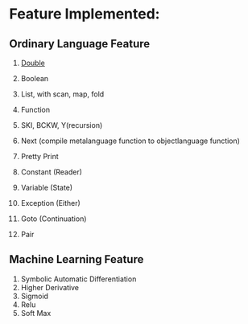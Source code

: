 # Feature Implemented:

## Ordinary Language Feature

1. [Double](src/main/scala/com/thoughtworks/DDF/Double/Double.scala)

2. Boolean

3. List, with scan, map, fold

4. Function

5. SKI, BCKW, Y(recursion)

6. Next (compile metalanguage function to objectlanguage function)

7. Pretty Print

8. Constant (Reader)

9. Variable (State)

10. Exception (Either)

11. Goto (Continuation)

12. Pair

## Machine Learning Feature
1. Symbolic Automatic Differentiation
2. Higher Derivative
3. Sigmoid
4. Relu
5. Soft Max
